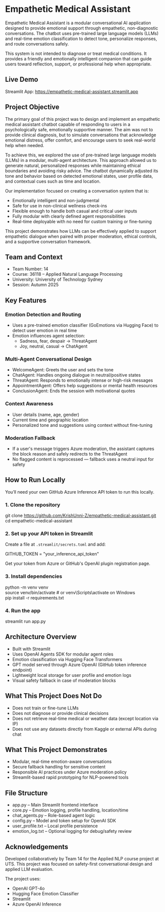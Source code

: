
# Empathetic Medical Assistant

Empathetic Medical Assistant is a modular conversational AI application designed to provide emotional support through empathetic, non-diagnostic conversations. The chatbot uses pre-trained large language models (LLMs) and real-time emotion classification to detect tone, personalize responses, and route conversations safely.

This system is not intended to diagnose or treat medical conditions. It provides a friendly and emotionally intelligent companion that can guide users toward reflection, support, or professional help when appropriate.

## Live Demo
Streamlit App: https://empathetic-medical-assistant.streamlit.app

## Project Objective

The primary goal of this project was to design and implement an empathetic medical assistant chatbot capable of responding to users in a psychologically safe, emotionally supportive manner. The aim was not to provide clinical diagnosis, but to simulate conversations that acknowledge emotional distress, offer comfort, and encourage users to seek real-world help when needed.

To achieve this, we explored the use of pre-trained large language models (LLMs) in a modular, multi-agent architecture. This approach allowed us to generate natural, personalized responses while maintaining ethical boundaries and avoiding risky advice. The chatbot dynamically adjusted its tone and behavior based on detected emotional states, user profile data, and contextual cues such as time and location.

Our implementation focused on creating a conversation system that is:
- Emotionally intelligent and non-judgmental  
- Safe for use in non-clinical wellness check-ins  
- Flexible enough to handle both casual and critical user inputs  
- Fully modular with clearly defined agent responsibilities  
- Real-time deployable with no need for custom training or fine-tuning

This project demonstrates how LLMs can be effectively applied to support empathetic dialogue when paired with proper moderation, ethical controls, and a supportive conversation framework.

## Team and Context

- Team Number: 14  
- Course: 36118 – Applied Natural Language Processing  
- University: University of Technology Sydney  
- Session: Autumn 2025

## Key Features

### Emotion Detection and Routing  
- Uses a pre-trained emotion classifier (GoEmotions via Hugging Face) to detect user emotion in real time  
- Emotion influences agent selection:  
  - Sadness, fear, despair → ThreatAgent  
  - Joy, neutral, casual → ChatAgent  

### Multi-Agent Conversational Design  
- WelcomeAgent: Greets the user and sets the tone  
- ChatAgent: Handles ongoing dialogue in neutral/positive states  
- ThreatAgent: Responds to emotionally intense or high-risk messages  
- AppointmentAgent: Offers help suggestions or mental health resources  
- ConclusionAgent: Ends the session with motivational quotes  

### Context Awareness  
- User details (name, age, gender)  
- Current time and geographic location  
- Personalized tone and suggestions using context without fine-tuning  

### Moderation Fallback  
- If a user's message triggers Azure moderation, the assistant captures the block reason and safely redirects to the ThreatAgent  
- No flagged content is reprocessed — fallback uses a neutral input for safety

## How to Run Locally

You’ll need your own GitHub Azure Inference API token to run this locally.

### 1. Clone the repository

git clone https://github.com/KrishUnni-Z/empathetic-medical-assistant.git  
cd empathetic-medical-assistant

### 2. Set up your API token in Streamlit

Create a file at `.streamlit/secrets.toml` and add:

GITHUB_TOKEN = "your_inference_api_token"

Get your token from Azure or GitHub's OpenAI plugin registration page.

### 3. Install dependencies

python -m venv venv  
source venv/bin/activate  # or venv\Scripts\activate on Windows  
pip install -r requirements.txt

### 4. Run the app

streamlit run app.py

## Architecture Overview

- Built with Streamlit  
- Uses OpenAI Agents SDK for modular agent roles  
- Emotion classification via Hugging Face Transformers  
- GPT model served through Azure OpenAI (GitHub token inference endpoint)  
- Lightweight local storage for user profile and emotion logs  
- Visual safety fallback in case of moderation blocks

## What This Project Does Not Do

- Does not train or fine-tune LLMs  
- Does not diagnose or provide clinical decisions  
- Does not retrieve real-time medical or weather data (except location via IP)  
- Does not use any datasets directly from Kaggle or external APIs during chat

## What This Project Demonstrates

- Modular, real-time emotion-aware conversations  
- Secure fallback handling for sensitive content  
- Responsible AI practices under Azure moderation policy  
- Streamlit-based rapid prototyping for NLP-powered tools

## File Structure

- app.py – Main Streamlit frontend interface  
- core.py – Emotion logging, profile handling, location/time  
- chat_agents.py – Role-based agent logic  
- config.py – Model and token setup for OpenAI SDK  
- user_profile.txt – Local profile persistence  
- emotion_log.txt – Optional logging for debug/safety review  

## Acknowledgements

Developed collaboratively by Team 14 for the Applied NLP course project at UTS. This project was focused on safety-first conversational design and applied LLM evaluation.

The project uses:
- OpenAI GPT-4o
- Hugging Face Emotion Classifier
- Streamlit
- Azure OpenAI Inference
